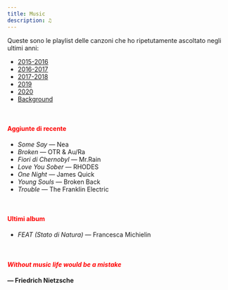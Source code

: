 ```yaml
---
title: Music
description: ♫
---
```

Queste sono le playlist delle canzoni che ho ripetutamente ascoltato negli ultimi anni:

* [2015-2016](https://music.apple.com/it/playlist/my-2015-2016/pl.b4bf1a93707c44f89aa794dc2888e844)
* [2016-2017](https://music.apple.com/it/playlist/my-2016-2017/pl.u-PDb40o6tJ9qVro)
* [2017-2018](https://music.apple.com/it/playlist/my-2017-2018/pl.u-b3b8RKgC0qaz1d)
* [2019](https://music.apple.com/it/playlist/my-2019/pl.u-b3b8Re4H0qaz1d)
* [2020](https://music.apple.com/it/playlist/my-2020/pl.u-LdbqE1vt5e4m0R?l)
* [Background](https://music.apple.com/it/playlist/background/pl.b05fb95eaae8419b8bc2201594355ee0?l=en)

&nbsp;

#### <span style="color:red">Aggiunte di recente</span>
* _Some Say_ — Nea
* _Broken_ — OTR & Au/Ra
* _Fiori di Chernobyl_ — Mr.Rain
* _Love You Sober_ — RHODES
* _One Night_ — James Quick
* _Young Souls_ — Broken Back
* _Trouble_ — The Franklin Electric

&nbsp;

#### <span style="color:red">Ultimi album</span>
* _FEAT (Stato di Natura)_ — Francesca Michielin

&nbsp;

#### <span style="color:red">_Without music life would be a mistake_</span>

#### — Friedrich Nietzsche
